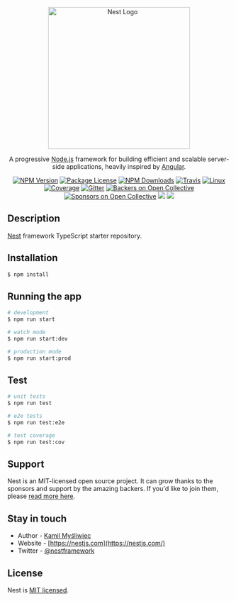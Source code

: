 <p align='center'>
  <a href='http://nestjs.com/' target='blank'><img src='https://nestjs.com/img/logo_text.svg' width='320' alt='Nest Logo' /></a>
</p>

[travis-image]: https://api.travis-ci.org/nestjs/nest.svg?branch=master
[travis-url]: https://travis-ci.org/nestjs/nest
[linux-image]: https://img.shields.io/travis/nestjs/nest/master.svg?label=linux
[linux-url]: https://travis-ci.org/nestjs/nest
  
  <p align='center'>A progressive <a href='http://nodejs.org' target='blank'>Node.js</a> framework for building efficient and scalable server-side applications, heavily inspired by <a href='https://angular.io' target='blank'>Angular</a>.</p>
    <p align='center'>
<a href='https://www.npmjs.com/~nestjscore'><img src='https://img.shields.io/npm/v/@nestjs/core.svg' alt='NPM Version' /></a>
<a href='https://www.npmjs.com/~nestjscore'><img src='https://img.shields.io/npm/l/@nestjs/core.svg' alt='Package License' /></a>
<a href='https://www.npmjs.com/~nestjscore'><img src='https://img.shields.io/npm/dm/@nestjs/core.svg' alt='NPM Downloads' /></a>
<a href='https://travis-ci.org/nestjs/nest'><img src='https://api.travis-ci.org/nestjs/nest.svg?branch=master' alt='Travis' /></a>
<a href='https://travis-ci.org/nestjs/nest'><img src='https://img.shields.io/travis/nestjs/nest/master.svg?label=linux' alt='Linux' /></a>
<a href='https://coveralls.io/github/nestjs/nest?branch=master'><img src='https://coveralls.io/repos/github/nestjs/nest/badge.svg?branch=master#5' alt='Coverage' /></a>
<a href='https://gitter.im/nestjs/nestjs?utm_source=badge&utm_medium=badge&utm_campaign=pr-badge&utm_content=body_badge'><img src='https://badges.gitter.im/nestjs/nestjs.svg' alt='Gitter' /></a>
<a href='https://opencollective.com/nest#backer'><img src='https://opencollective.com/nest/backers/badge.svg' alt='Backers on Open Collective' /></a>
<a href='https://opencollective.com/nest#sponsor'><img src='https://opencollective.com/nest/sponsors/badge.svg' alt='Sponsors on Open Collective' /></a>
  <a href='https://paypal.me/kamilmysliwiec'><img src='https://img.shields.io/badge/Donate-PayPal-dc3d53.svg'/></a>
  <a href='https://twitter.com/nestframework'><img src='https://img.shields.io/twitter/follow/nestframework.svg?style=social&label=Follow'></a>
</p>
  <!--[![Backers on Open Collective](https://opencollective.com/nest/backers/badge.svg)](https://opencollective.com/nest#backer)
  [![Sponsors on Open Collective](https://opencollective.com/nest/sponsors/badge.svg)](https://opencollective.com/nest#sponsor)-->

## Description

[Nest](https://github.com/nestjs/nest) framework TypeScript starter repository.

## Installation

```bash
$ npm install
```

## Running the app

```bash
# development
$ npm run start

# watch mode
$ npm run start:dev

# production mode
$ npm run start:prod
```

## Test

```bash
# unit tests
$ npm run test

# e2e tests
$ npm run test:e2e

# test coverage
$ npm run test:cov
```

## Support

Nest is an MIT-licensed open source project. It can grow thanks to the sponsors and support by the amazing backers. If you'd like to join them, please [read more here](https://docs.nestjs.com/support).

## Stay in touch

- Author - [Kamil Myśliwiec](https://kamilmysliwiec.com)
- Website - [https://nestjs.com](https://nestjs.com/)
- Twitter - [@nestframework](https://twitter.com/nestframework)

## License

  Nest is [MIT licensed](LICENSE).
